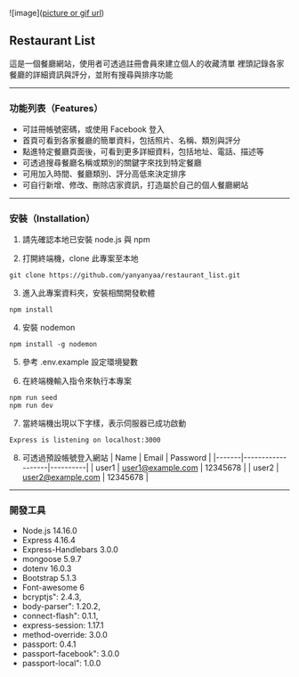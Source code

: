 ![image]([picture or gif url](https://github.com/yanyanyaa/restaurant_list/blob/main/cover.png))

## Restaurant List
這是一個餐廳網站，使用者可透過註冊會員來建立個人的收藏清單
裡頭記錄各家餐廳的詳細資訊與評分，並附有搜尋與排序功能

---
### 功能列表（Features）
- 可註冊帳號密碼，或使用 Facebook 登入
- 首頁可看到各家餐廳的簡單資料，包括照片、名稱、類別與評分
- 點進特定餐廳頁面後，可看到更多詳細資料，包括地址、電話、描述等
- 可透過搜尋餐廳名稱或類別的關鍵字來找到特定餐廳
- 可用加入時間、餐廳類別、評分高低來決定排序
- 可自行新增、修改、刪除店家資訊，打造屬於自己的個人餐廳網站

---
### 安裝（Installation）
1. 請先確認本地已安裝 node.js 與 npm

2. 打開終端機，clone 此專案至本地
```
git clone https://github.com/yanyanyaa/restaurant_list.git
```

3. 進入此專案資料夾，安裝相關開發軟體
```
npm install
```

4. 安裝 nodemon
```
npm install -g nodemon
```

5. 參考 .env.example 設定環境變數

6. 在終端機輸入指令來執行本專案
```
npm run seed
npm run dev
```

7. 當終端機出現以下字樣，表示伺服器已成功啟動
```
Express is listening on localhost:3000
```

8. 可透過預設帳號登入網站
| Name  |       Email       | Password |
|-------|-------------------|----------|
| user1 | user1@example.com | 12345678 |
| user2 | user2@example.com | 12345678 |

---
### 開發工具

- Node.js 14.16.0
- Express 4.16.4
- Express-Handlebars 3.0.0
- mongoose 5.9.7
- dotenv 16.0.3
- Bootstrap 5.1.3
- Font-awesome 6
- bcryptjs": 2.4.3,
- body-parser": 1.20.2,
- connect-flash": 0.1.1,
- express-session: 1.17.1
- method-override: 3.0.0
- passport: 0.4.1
- passport-facebook": 3.0.0
- passport-local": 1.0.0
